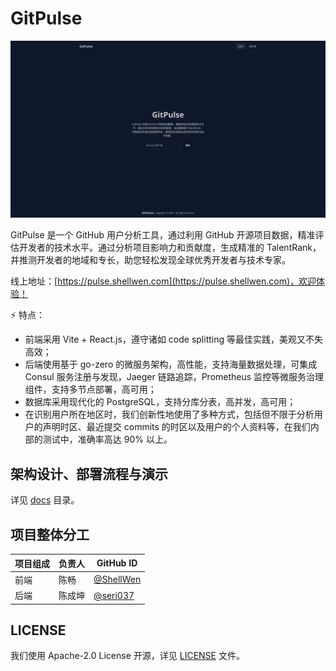 # GitPulse

<a href="https://pulse.shellwen.com">![preview](./preview.webp)</a>

GitPulse 是一个 GitHub 用户分析工具，通过利用 GitHub 开源项目数据，精准评估开发者的技术水平。通过分析项目影响力和贡献度，生成精准的 TalentRank，并推测开发者的地域和专长，助您轻松发现全球优秀开发者与技术专家。

线上地址：[https://pulse.shellwen.com](https://pulse.shellwen.com)，欢迎体验！

⚡ 特点：

- 前端采用 Vite + React.js，遵守诸如 code splitting 等最佳实践，美观又不失高效；
- 后端使用基于 go-zero 的微服务架构，高性能，支持海量数据处理，可集成 Consul 服务注册与发现，Jaeger 链路追踪，Prometheus 监控等微服务治理组件，支持多节点部署，高可用；
- 数据库采用现代化的 PostgreSQL，支持分库分表，高并发，高可用；
- 在识别用户所在地区时，我们创新性地使用了多种方式，包括但不限于分析用户的声明时区、最近提交 commits 的时区以及用户的个人资料等，在我们内部的测试中，准确率高达 90% 以上。

## 架构设计、部署流程与演示

详见 [docs](./docs) 目录。

## 项目整体分工

| 项目组成 | 负责人 | GitHub ID                                |
| -------- | ------ | ---------------------------------------- |
| 前端     | 陈畅   | [@ShellWen](https://github.com/ShellWen) |
| 后端     | 陈成坤 | [@seri037](https://github.com/seri037)   |

## LICENSE

我们使用 Apache-2.0 License 开源，详见 [LICENSE](./LICENSE) 文件。
